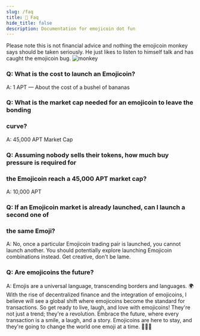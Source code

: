 ```yaml
---
slug: /faq
title: 💬 Faq
hide_title: false
description: Documentation for emojicoin dot fun
---
```


Please note this is not financial advice and nothing the emojicoin monkey says
should be taken seriously. He just likes to listen to himself talk and has
caught the emojicoin bug.
![monkey](./monkey.png "monkey")

### Q: What is the cost to launch an Emojicoin?

A:  1 APT — About the cost of a bushel of bananas

### Q: What is the market cap needed for an emojicoin to leave the bonding

### curve?

A:  45,000 APT Market Cap

### Q: Assuming nobody sells their tokens, how much buy pressure is required for

### the Emojicoin reach a 45,000 APT market cap?

A:  10,000 APT

### Q: If an Emojicoin market is already launched, can I launch a second one of

### the same Emoji?

A:  No, once a particular Emojicoin trading pair is launched, you cannot launch
another. You should potentially explore launching Emojicoin combinations
instead. Get creative, don't be lame.

### Q: Are emojicoins the future?

A: Emojis are a universal language, transcending borders and languages. 🌍 With
the rise of decentralized finance and the integration of emojicoins, I believe
will see a global shift where emojicoins become the standard for transactions.
So get ready to live, laugh, and love with emojicoins! They're not just a
trend; they're a revolution. Embrace the future, where every transaction is a
smile, a laugh, and a story. Emojicoins are here to stay, and they're going
to change the world one emoji at a time. 🌈🚀💖
